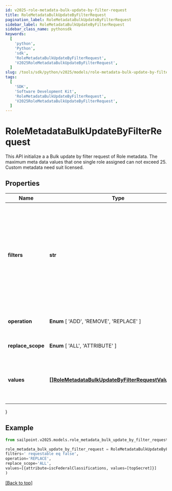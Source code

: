 ```yaml
---
id: v2025-role-metadata-bulk-update-by-filter-request
title: RoleMetadataBulkUpdateByFilterRequest
pagination_label: RoleMetadataBulkUpdateByFilterRequest
sidebar_label: RoleMetadataBulkUpdateByFilterRequest
sidebar_class_name: pythonsdk
keywords:
  [
    'python',
    'Python',
    'sdk',
    'RoleMetadataBulkUpdateByFilterRequest',
    'V2025RoleMetadataBulkUpdateByFilterRequest',
  ]
slug: /tools/sdk/python/v2025/models/role-metadata-bulk-update-by-filter-request
tags:
  [
    'SDK',
    'Software Development Kit',
    'RoleMetadataBulkUpdateByFilterRequest',
    'V2025RoleMetadataBulkUpdateByFilterRequest',
  ]
---
```


# RoleMetadataBulkUpdateByFilterRequest

This API initialize a a Bulk update by filter request of Role metadata. The maximum meta data values that one single role assigned can not exceed 25. Custom metadata need suit licensed.

## Properties

| Name | Type | Description | Notes |
| --- | --- | --- | --- |
| **filters** | **str** | Filtering is supported for the following fields and operators: **id** : _eq, in_ **name** : _eq, sw_ **created** : _gt, lt, ge, le_ **modified** : _gt, lt, ge, le_ **owner.id** : _eq, in_ **requestable** : _eq_ | [required] |
| **operation** | **Enum** [ 'ADD', 'REMOVE', 'REPLACE' ] | The operation to be performed | [required] |
| **replace_scope** | **Enum** [ 'ALL', 'ATTRIBUTE' ] | The choice of update scope. | [optional] |
| **values** | [**[]RoleMetadataBulkUpdateByFilterRequestValuesInner**](role-metadata-bulk-update-by-filter-request-values-inner) | The metadata to be updated, including attribute key and value. | [required] |

}

## Example

```python
from sailpoint.v2025.models.role_metadata_bulk_update_by_filter_request import RoleMetadataBulkUpdateByFilterRequest

role_metadata_bulk_update_by_filter_request = RoleMetadataBulkUpdateByFilterRequest(
filters=' requestable eq false',
operation='REPLACE',
replace_scope='ALL',
values=[{attribute=iscFederalClassifications, values=[topSecret]}]
)

```

[[Back to top]](#)
